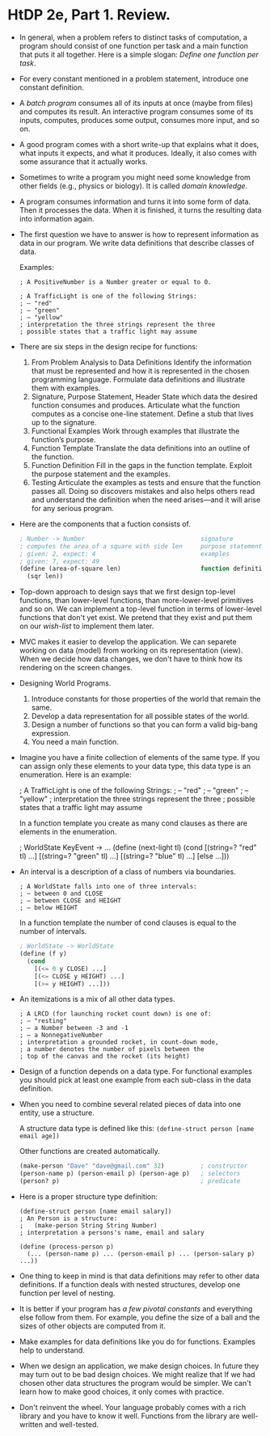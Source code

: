 HtDP 2e, Part 1. Review.
========================

* In general, when a problem refers to distinct tasks of computation, a program
should consist of one function per task and a main function that puts it all together.
Here is a simple slogan: *Define one function per task*.

* For every constant mentioned in a problem statement, introduce one constant definition.

* A *batch program* consumes all of its inputs at once (maybe from files)
and computes its result. An interactive program consumes some of its inputs,
computes, produces some output, consumes more input, and so on.

* A good program comes with a short write-up that explains what it does,
what inputs it expects, and what it produces. Ideally, it also comes with
some assurance that it actually works.

* Sometimes to write a program you might need some knowledge from other fields
(e.g., physics or biology). It is called *domain knowledge*.

* A program consumes information and turns it into some form of data.
Then it processes the data. When it is finished, it turns the resulting
data into information again.

* The first question we have to answer is how to represent information as data in our program.
We write data definitions that describe classes of data.

    Examples:
    ```
    ; A PositiveNumber is a Number greater or equal to 0. 
    ```
    ```
    ; A TrafficLight is one of the following Strings:
    ; – "red"
    ; – "green"
    ; – "yellow"
    ; interpretation the three strings represent the three 
    ; possible states that a traffic light may assume
    ```

* There are six steps in the design recipe for functions:
   1. From Problem Analysis to Data Definitions
      Identify the information that must be represented and how it is represented
      in the chosen programming language.
      Formulate data definitions and illustrate them with examples.
   2. Signature, Purpose Statement, Header
      State which data the desired function consumes and produces.
      Articulate what the function computes as a concise one-line statement.
      Define a stub that lives up to the signature.
   3. Functional Examples
      Work through examples that illustrate the function’s purpose.
   4. Function Template
      Translate the data definitions into an outline of the function.
   5. Function Definition
      Fill in the gaps in the function template. Exploit the purpose statement and the examples.
   6. Testing
      Articulate the examples as tests and ensure that the function passes all.
      Doing so discovers mistakes and also helps others read and understand the definition
      when the need arises—and it will arise for any serious program.

* Here are the components that a fuction consists of.
    ```lisp
    ; Number -> Number                                signature
    ; computes the area of a square with side len     purpose statement
    ; given: 2, expect: 4                             examples
    ; given: 7, expect: 49
    (define (area-of-square len)                      function definition (body)
      (sqr len))
    ```

* Top-down approach to design says that we first design top-level functions, than lower-level functions, than more-lower-level primitives and so on. We can implement a top-level function in terms of lower-level functions that don't yet exist. We pretend that they exist and put them on our *wish-list* to implement them later.

* MVC makes it easier to develop the application. We can separete working on data (model) from working on its representation (view). When we decide how data changes, we don't have to think how its rendering on the screen changes.


* Designing World Programs.
   1. Introduce constants for those properties of the world that remain the same.
   2. Develop a data representation for all possible states of the world.
   3. Design a number of functions so that you can form a valid big-bang expression.
   4. You need a main function.

* Imagine you have a finite collection of elements of the same type. If you can assign only these elements to your data type, this data type is an enumeration. Here is an example:

   ; A TrafficLight is one of the following Strings:
   ; – "red"
   ; – "green"
   ; – "yellow"
   ; interpretation the three strings represent the three 
   ; possible states that a traffic light may assume 

   In a function template you create as many cond clauses as there are elements in the enumeration.
   
   ; WorldState KeyEvent -> ...
   (define (next-light tl)
     (cond
       [(string=? "red" tl) ...]
       [(string=? "green" tl) ...]
       [(string=? "blue" tl) ...]
       [else ...]))

* An interval is a description of a class of numbers via boundaries.
    ```
    ; A WorldState falls into one of three intervals: 
    ; – between 0 and CLOSE
    ; – between CLOSE and HEIGHT
    ; – below HEIGHT
    ```

    In a function template the number of cond clauses is equal to the number of intervals.

    ```lisp
    ; WorldState -> WorldState
    (define (f y)
      (cond
        [(<= 0 y CLOSE) ...]
        [(<= CLOSE y HEIGHT) ...]
        [(>= y HEIGHT) ...]))
    ````

* An itemizations is a mix of all other data types.
    ```
    ; A LRCD (for launching rocket count down) is one of:
    ; – "resting"
    ; – a Number between -3 and -1
    ; – a NonnegativeNumber 
    ; interpretation a grounded rocket, in count-down mode,
    ; a number denotes the number of pixels between the
    ; top of the canvas and the rocket (its height)
    ````

* Design of a function depends on a data type. For functional examples you should pick at least one example from each sub-class in the data definition. 

* When you need to combine several related pieces of data into one entity, use a structure.
    
    A structure data type is defined like this:
    `(define-struct person [name email age])`
   
    Other functions are created automatically.
    ```lisp
    (make-person "Dave" "dave@gmail.com" 32)          ; constructor
    (person-name p) (person-email p) (person-age p)   ; selectors
    (person? p)                                       ; predicate
    ```

* Here is a proper structure type definition:
    ```racket
    (define-struct person [name email salary])
    ; An Person is a structure: 
    ;   (make-person String String Number)
    ; interpretation a persons's name, email and salary 

    (define (process-person p)
      (... (person-name p) ... (person-email p) ... (person-salary p) ...))
    ````

* One thing to keep in mind is that data definitions may refer to other data definitions.  If a function deals with nested structures, develop one function per level of nesting. 

* It is better if your program has *a few pivotal constants* and everything else follow from them. For example, you define the size of a ball and the sizes of other objects are computed from it. 

* Make examples for data definitions like you do for functions. Examples help to understand.

* When we design an application, we make design choices. In future they may turn out to be bad design choices. We might realize that If we had chosen other data structures the program would be simpler. We can't learn how to make good choices, it only comes with practice.

* Don't reinvent the wheel. Your language probably comes with a rich library and you have to know it well. Functions from the library are well-written and well-tested.

